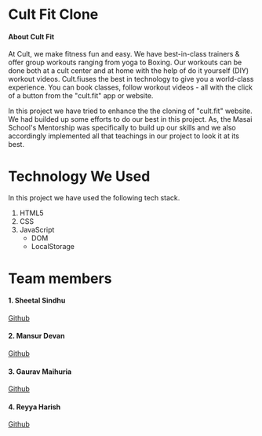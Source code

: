 # Cult Fit Clone 

#### About Cult Fit
At Cult, we make fitness fun and easy. We have best-in-class trainers & offer group workouts ranging from yoga to Boxing. Our workouts can be done both at a cult center and at home with the help of do it yourself (DIY) workout videos. Cult.fiuses the best in technology to give you a world-class experience. You can book classes, follow workout videos - all with the click of a button from the "cult.fit" app or website. 

In this project we have tried to enhance the the cloning of "cult.fit" website. We had builded up some efforts to do our best in this project. As, the Masai School's Mentorship  was specifically to build up our skills and we also accordingly implemented all that teachings in our project to look it at its best.

# Technology We Used
In this project we have used the following tech stack.

1. HTML5
2. CSS
3. JavaScript
   * DOM
   * LocalStorage


# Team members

#### 1. Sheetal Sindhu
[Github](https://github.com/sheetalsindhu)

#### 2. Mansur Devan
[Github](https://github.com/sheetalsindhu)
#### 3. Gaurav Maihuria
[Github](https://github.com/sheetalsindhu)
#### 4. Reyya Harish
[Github](https://github.com/sheetalsindhu)


<!-- # Roles and Responsibilities 
We thoroughly grasped the website and selected the key pages and functionalities of website which we will be doing. We accordingly splited our works so as to do the best from our end. Stepping ahead we went through some references like  documentations from MDN and other resources. Sheetal and Mansur took responsibilties of major functionalities, Gaurav and harish took over pages that to be done. Some hurdles were hitting us but we overcame by team work. -->
